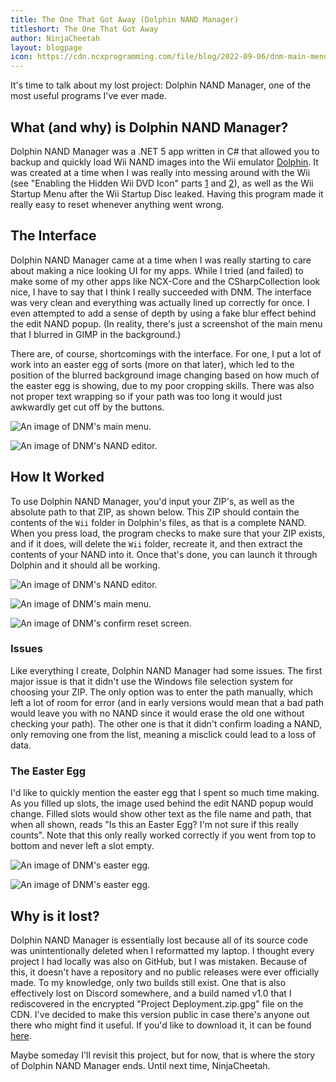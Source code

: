 ```yaml
---
title: The One That Got Away (Dolphin NAND Manager)
titleshort: The One That Got Away
author: NinjaCheetah
layout: blogpage
icon: https://cdn.ncxprogramming.com/file/blog/2022-09-06/dnm-main-menu-empty.png
---
```


It's time to talk about my lost project: Dolphin NAND Manager, one of the most useful programs I've ever made.

## What (and why) is Dolphin NAND Manager?

Dolphin NAND Manager was a .NET 5 app written in C# that allowed you to backup and quickly load Wii NAND images into the Wii emulator [Dolphin](https://dolphin-emu.org). It was created at a time when I was really into messing around with the Wii (see "Enabling the Hidden Wii DVD Icon" parts [1](https://ncxprogramming.com/2021/01/30/wii-dvd-p1.html) and [2](https://ncxprogramming.com/2021/04/08/wii-dvd-p2.html)), as well as the Wii Startup Menu after the Wii Startup Disc leaked. Having this program made it really easy to reset whenever anything went wrong.

## The Interface

Dolphin NAND Manager came at a time when I was really starting to care about making a nice looking UI for my apps. While I tried (and failed) to make some of my other apps like NCX-Core and the CSharpCollection look nice, I have to say that I think I really succeeded with DNM. The interface was very clean and everything was actually lined up correctly for once. I even attempted to add a sense of depth by using a fake blur effect behind the edit NAND popup. (In reality, there's just a screenshot of the main menu that I blurred in GIMP in the background.)

There are, of course, shortcomings with the interface. For one, I put a lot of work into an easter egg of sorts (more on that later), which led to the position of the blurred background image changing based on how much of the easter egg is showing, due to my poor cropping skills. There was also not proper text wrapping so if your path was too long it would just awkwardly get cut off by the buttons.

![An image of DNM's main menu.](https://cdn.ncxprogramming.com/file/blog/2022-09-06/dnm-main-menu-empty.png)

![An image of DNM's NAND editor.](https://cdn.ncxprogramming.com/file/blog/2022-09-06/dnm-edit-nand-blank.png)

## How It Worked

To use Dolphin NAND Manager, you'd input your ZIP's, as well as the absolute path to that ZIP, as shown below. This ZIP should contain the contents of the `Wii` folder in Dolphin's files, as that is a complete NAND. When you press load, the program checks to make sure that your ZIP exists, and if it does, will delete the `Wii` folder, recreate it, and then extract the contents of your NAND into it. Once that's done, you can launch it through Dolphin and it should all be working.

![An image of DNM's NAND editor.](https://cdn.ncxprogramming.com/file/blog/2022-09-06/dnm-edit-nand-filled.png)

![An image of DNM's main menu.](https://cdn.ncxprogramming.com/file/blog/2022-09-06/dnm-main-menu-filled.png)

![An image of DNM's confirm reset screen.](https://cdn.ncxprogramming.com/file/blog/2022-09-06/dnm-confirm-reset.png)

### Issues

Like everything I create, Dolphin NAND Manager had some issues. The first major issue is that it didn't use the Windows file selection system for choosing your ZIP. The only option was to enter the path manually, which left a lot of room for error (and in early versions would mean that a bad path would leave you with no NAND since it would erase the old one without checking your path). The other one is that it didn't confirm loading a NAND, only removing one from the list, meaning a misclick could lead to a loss of data.

### The Easter Egg

I'd like to quickly mention the easter egg that I spent so much time making. As you filled up slots, the image used behind the edit NAND popup would change. Filled slots would show other text as the file name and path, that when all shown, reads "Is this an Easter Egg? I'm not sure if this really counts". Note that this only really worked correctly if you went from top to bottom and never left a slot empty.

![An image of DNM's easter egg.](https://cdn.ncxprogramming.com/file/blog/2022-09-06/dnm-easter-egg-background.png)

![An image of DNM's easter egg.](https://cdn.ncxprogramming.com/file/blog/2022-09-06/dnm-easter-egg-zoomed.png)

## Why is it lost?

Dolphin NAND Manager is essentially lost because all of its source code was unintentionally deleted when I reformatted my laptop. I thought every project I had locally was also on GitHub, but I was mistaken. Because of this, it doesn't have a repository and no public releases were ever officially made. To my knowledge, only two builds still exist. One that is also effectively lost on Discord somewhere, and a build named v1.0 that I rediscovered in the encrypted "Project Deployment.zip.gpg" file on the CDN. I've decided to make this version public in case there's anyone out there who might find it useful. If you'd like to download it, it can be found [here](https://cdn.ncxprogramming.com/file/software/windows/Dolphin%20NAND%20Manager%20v1.0.zip).

Maybe someday I'll revisit this project, but for now, that is where the story of Dolphin NAND Manager ends. Until next time, NinjaCheetah.